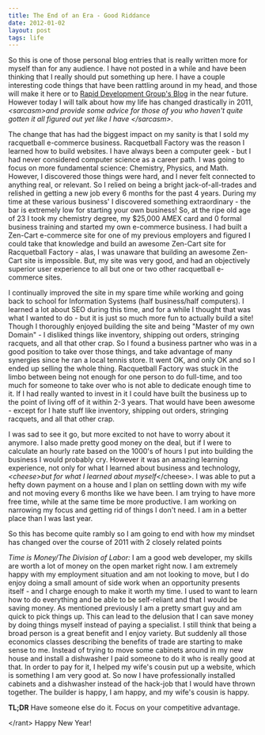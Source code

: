 ```yaml
---
title: The End of an Era - Good Riddance
date: 2012-01-02
layout: post
tags: life
---
```

So this is one of those personal blog entries that is really written more for myself than for any audience. I have not posted in a while and have been thinking that I really should put something up here. I have a couple interesting code things that have been rattling around in my head, and those will make it here or to <a href="http://blog.rapiddg.com">Rapid Development Group's Blog</a> in the near future. However today I will talk about how my life has changed drastically in 2011, <em>&lt;sarcasm&gt;and provide some advice for those of you who haven't quite gotten it all figured out yet like I have &lt;/sarcasm&gt;</em>.

The change that has had the biggest impact on my sanity is that I sold my racquetball e-commerce business. Racquetball Factory was the reason I learned how to build websites. I have always been a computer geek - but I had never considered computer science as a career path. I was going to focus on more fundamental science: Chemistry, Physics, and Math. However, I discovered those things were hard, and I never felt connected to anything real, or relevant. So I relied on being a bright jack-of-all-trades and relished in getting a new job every 6 months for the past 4 years. During my time at these various business' I discovered something extraordinary - the bar is extremely low for starting your own business! So, at the ripe old age of 23 I took my chemistry degree, my $25,000 AMEX card and 0 formal business training and started my own e-commerce business. I had built a Zen-Cart e-commerce site for one of my previous employers and figured I could take that knowledge and build an awesome Zen-Cart site for Racquetball Factory - alas, I was unaware that building an awesome Zen-Cart site is impossible. But, my site was very good, and had an objectively superior user experience to all but one or two other racquetball e-commerce sites.

I continually improved the site in my spare time while working and going back to school for Information Systems (half business/half computers). I learned a lot about SEO during this time, and for a while I thought that was what I wanted to do - but it is just so much more fun to actually build a site! Though I  thoroughly enjoyed building the site and being "Master of my own Domain" - I disliked things like inventory, shipping out orders, stringing racquets, and all that other crap. So I found a business partner who was in a good position to take over those things, and take advantage of many synergies since he ran a local tennis store. It went OK, and only OK and so I ended up selling the whole thing. Racquetball Factory was stuck in the limbo between being not enough for one person to do full-time, and too much for someone to take over who is not able to dedicate enough time to it. If I had really wanted to invest in it I could have built the business up to the point of living off of it within 2-3 years. That would have been awesome - except for I hate stuff like inventory, shipping out orders, stringing racquets, and all that other crap. 

I was sad to see it go, but more excited to not have to worry about it anymore. I also made pretty good money on the deal, but if I were to calculate an hourly rate based on the 1000's of hours I put into building the business I would probably cry. However it was an amazing learning experience, not only for what I learned about business and technology, <em>&lt;cheese&gt;but for what I learned about myself</em>&lt;/cheese&gt;. I was able to put a hefty down payment on a house and I plan on settling down with my wife and not moving every 6 months like we have been. I am trying to have more free time, while at the same time be more productive. I am working on narrowing my focus and getting rid of things I don't need. I am in a better place than I was last year.

So this has become quite rambly so I am going to end with how my mindset has changed over the course of 2011 with 2 closely related points

<em>Time is Money/The Division of Labor:</em> I am a good web developer, my skills are worth a lot of money on the open market right now. I am extremely happy with my employment situation and am not looking to move, but I do enjoy doing a small amount of side work when an opportunity presents itself - and I charge enough to make it worth my time. I used to want to learn how to do everything and be able to be self-reliant and that I would be saving money. As mentioned previously I am a pretty smart guy and am quick to pick things up. This can lead to the delusion that I can save money by doing things myself instead of paying a specialist. I still think that being a broad person is a great benefit and I enjoy variety. But suddenly all those economics classes describing the benefits of trade are starting to make sense to me. Instead of trying to move some cabinets around in my new house and install a dishwasher I paid someone to do it who is really good at that. In order to pay for it, I helped my wife's cousin put up a website, which is something I am very good at. So now I have professionally installed cabinets and a dishwasher instead of the hack-job that I would have thrown together. The builder is happy, I am happy, and my wife's cousin is happy.

<strong>TL;DR</strong>
Have someone else do it. Focus on your competitive advantage.

&lt;/rant&gt;
Happy New Year!

